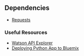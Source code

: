 ## Dependencies

* [Requests](https://requests.readthedocs.io)

### Useful Resources

* [Watson API Explorer](https://watson-api-explorer.mybluemix.net)
* [Deploying Python App to Bluemix](https://developer.ibm.com/bluemix/2016/03/16/deploying-python-app-to-bluemix/)